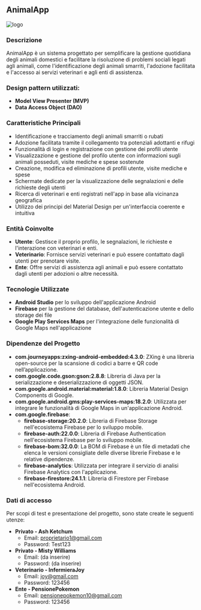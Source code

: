 ## AnimalApp

![logo](https://i.imgur.com/w6RHyFy.png)

### Descrizione
AnimalApp è un sistema progettato per semplificare la gestione quotidiana degli animali domestici e facilitare la risoluzione di problemi sociali legati agli animali, come l'identificazione degli animali smarriti, l'adozione facilitata e l'accesso ai servizi veterinari e agli enti di assistenza.

### Design pattern utilizzati:
- **Model View Presenter (MVP)**
- **Data Access Object (DAO)**

### Caratteristiche Principali
- Identificazione e tracciamento degli animali smarriti o rubati
- Adozione facilitata tramite il collegamento tra potenziali adottanti e rifugi
- Funzionalità di login e registrazione con gestione dei profili utente
- Visualizzazione e gestione del profilo utente con informazioni sugli animali posseduti, visite mediche e spese sostenute
- Creazione, modifica ed eliminazione di profili utente, visite mediche e spese
- Schermate dedicate per la visualizzazione delle segnalazioni e delle richieste degli utenti
- Ricerca di veterinari e enti registrati nell'app in base alla vicinanza geografica
- Utilizzo dei principi del Material Design per un'interfaccia coerente e intuitiva

### Entità Coinvolte
- **Utente**: Gestisce il proprio profilo, le segnalazioni, le richieste e l'interazione con veterinari e enti.
- **Veterinario**: Fornisce servizi veterinari e può essere contattato dagli utenti per prenotare visite.
- **Ente**: Offre servizi di assistenza agli animali e può essere contattato dagli utenti per adozioni o altre necessità.

### Tecnologie Utilizzate
- **Android Studio** per lo sviluppo dell'applicazione Android
- **Firebase** per la gestione del database, dell'autenticazione utente e dello storage dei file
- **Google Play Services Maps** per l'integrazione delle funzionalità di Google Maps nell'applicazione

### Dipendenze del Progetto
- **com.journeyapps:zxing-android-embedded:4.3.0**: ZXing è una libreria open-source per la scansione di codici a barre e QR code nell’applicazione.
- **com.google.code.gson:gson:2.8.8**: Libreria di Java per la serializzazione e deserializzazione di oggetti JSON.
- **com.google.android.material:material:1.8.0**: Libreria Material Design Components di Google.
- **com.google.android.gms:play-services-maps:18.2.0**: Utilizzata per integrare le funzionalità di Google Maps in un'applicazione Android.
- **com.google.firebase**:
  - **firebase-storage:20.2.0**: Libreria di Firebase Storage nell'ecosistema Firebase per lo sviluppo mobile.
  - **firebase-auth:22.0.0**: Libreria di Firebase Authentication nell'ecosistema Firebase per lo sviluppo mobile.
  - **firebase-bom:32.0.0**: La BOM di Firebase è un file di metadati che elenca le versioni consigliate delle diverse librerie Firebase e le relative dipendenze.
  - **firebase-analytics**: Utilizzata per integrare il servizio di analisi Firebase Analytics con l'applicazione.
  - **firebase-firestore:24.1.1**: Libreria di Firestore per Firebase nell'ecosistema Android.

### Dati di accesso
Per scopi di test e presentazione del progetto, sono state create le seguenti utenze:
- **Privato - Ash Ketchum**
  - Email: proprietario1@gmail.com
  - Password: Test123
- **Privato - Misty Williams**
  - Email: (da inserire)
  - Password: (da inserire)
- **Veterinario - InfermieraJoy**
  - Email: joy@gmail.com
  - Password: 123456
- **Ente - PensionePokemon**
  - Email: pensionepokemon10@gmail.com
  - Password: 123456
